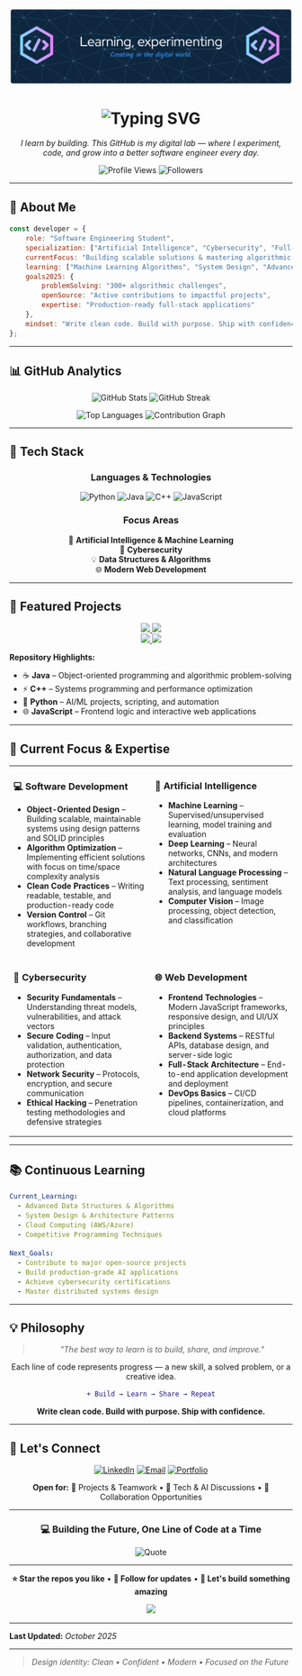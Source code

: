 <!-- 🌌 GitHub Profile Banner -->
<p align="center">
  <img src="https://github.com/mohamedalrashadi/mohamedalrashadi/blob/main/github-header-banner.png" alt="Header" />
</p>

<h1 align="center">
  <img src="https://readme-typing-svg.herokuapp.com?font=Fira+Code&weight=600&size=28&pause=1000&color=58A6FF&center=true&vCenter=true&width=600&lines=Hi+%F0%9F%91%8B+I'm+Mohammed+Al+Rashadi;Software+Engineering+Student;AI+%7C+Security+%7C+Full+Stack+Dev;Building+the+Future+with+Code" alt="Typing SVG" />
</h1>

<p align="center">
  <em>I learn by building. This GitHub is my digital lab — where I experiment, code, and grow into a better software engineer every day.</em>
</p>

<p align="center">
  <img src="https://komarev.com/ghpvc/?username=mohamedalrashadi&label=Profile%20Views&color=0891b2&style=flat" alt="Profile Views" />
  <img src="https://img.shields.io/github/followers/mohamedalrashadi?label=Followers&style=flat&color=0891b2" alt="Followers" />
</p>

---

## 🎯 **About Me**

```javascript
const developer = {
    role: "Software Engineering Student",
    specialization: ["Artificial Intelligence", "Cybersecurity", "Full-Stack Development"],
    currentFocus: "Building scalable solutions & mastering algorithmic thinking",
    learning: ["Machine Learning Algorithms", "System Design", "Advanced DSA"],
    goals2025: {
        problemSolving: "300+ algorithmic challenges",
        openSource: "Active contributions to impactful projects",
        expertise: "Production-ready full-stack applications"
    },
    mindset: "Write clean code. Build with purpose. Ship with confidence."
};
```

---

## 📊 **GitHub Analytics**

<p align="center">
  <img width="49%" src="https://github-readme-stats.vercel.app/api?username=mohamedalrashadi&show_icons=true&theme=github_dark&hide_border=true&bg_color=0D1117&title_color=58A6FF&icon_color=1F6FEB&text_color=C9D1D9&ring_color=58A6FF&count_private=true&include_all_commits=true" alt="GitHub Stats" />
  <img width="49%" src="https://streak-stats.demolab.com/?user=mohamedalrashadi&theme=github-dark-blue&hide_border=true&background=0D1117&ring=58A6FF&fire=FF6B6B&currStreakLabel=58A6FF&sideLabels=C9D1D9&dates=8B949E" alt="GitHub Streak" />
</p>

<p align="center">
  <img width="49%" src="https://github-readme-stats.vercel.app/api/top-langs/?username=mohamedalrashadi&layout=compact&theme=github_dark&hide_border=true&bg_color=0D1117&title_color=58A6FF&text_color=C9D1D9&langs_count=6&hide=html,css" alt="Top Languages" />
  <img width="49%" src="https://github-readme-activity-graph.vercel.app/graph?username=mohamedalrashadi&theme=github-compact&hide_border=true&bg_color=0D1117&color=58A6FF&line=1F6FEB&point=58A6FF&area=true&area_color=1F6FEB&height=180" alt="Contribution Graph" />
</p>

---

## 🚀 **Tech Stack**

<div align="center">

### Languages & Technologies

![Python](https://img.shields.io/badge/Python-3776AB?style=for-the-badge&logo=python&logoColor=white)
![Java](https://img.shields.io/badge/Java-ED8B00?style=for-the-badge&logo=openjdk&logoColor=white)
![C++](https://img.shields.io/badge/C++-00599C?style=for-the-badge&logo=cplusplus&logoColor=white)
![JavaScript](https://img.shields.io/badge/JavaScript-F7DF1E?style=for-the-badge&logo=javascript&logoColor=black)

### Focus Areas

🤖 **Artificial Intelligence & Machine Learning**  
🔐 **Cybersecurity**  
💡 **Data Structures & Algorithms**  
🌐 **Modern Web Development**

</div>

---

## 📂 **Featured Projects**

<div align="center">
  <a href="https://github.com/mohamedalrashadi/Java">
    <img width="49%" src="https://github-readme-stats.vercel.app/api/pin/?username=mohamedalrashadi&repo=Java&theme=github_dark&hide_border=true&bg_color=0D1117&title_color=58A6FF&icon_color=1F6FEB&text_color=C9D1D9&description_lines_count=2" />
  </a>
  <a href="https://github.com/mohamedalrashadi/Cpp">
    <img width="49%" src="https://github-readme-stats.vercel.app/api/pin/?username=mohamedalrashadi&repo=Cpp&theme=github_dark&hide_border=true&bg_color=0D1117&title_color=58A6FF&icon_color=1F6FEB&text_color=C9D1D9&description_lines_count=2" />
  </a>
</div>

<div align="center">
  <a href="https://github.com/mohamedalrashadi/Python">
    <img width="49%" src="https://github-readme-stats.vercel.app/api/pin/?username=mohamedalrashadi&repo=Python&theme=github_dark&hide_border=true&bg_color=0D1117&title_color=58A6FF&icon_color=1F6FEB&text_color=C9D1D9&description_lines_count=2" />
  </a>
  <a href="https://github.com/mohamedalrashadi/Javascript">
    <img width="49%" src="https://github-readme-stats.vercel.app/api/pin/?username=mohamedalrashadi&repo=Javascript&theme=github_dark&hide_border=true&bg_color=0D1117&title_color=58A6FF&icon_color=1F6FEB&text_color=C9D1D9&description_lines_count=2" />
  </a>
</div>

**Repository Highlights:**
- ☕ **Java** – Object-oriented programming and algorithmic problem-solving
- ⚡ **C++** – Systems programming and performance optimization
- 🐍 **Python** – AI/ML projects, scripting, and automation
- 🌐 **JavaScript** – Frontend logic and interactive web applications

---

## 🎯 **Current Focus & Expertise**

<table>
<tr>
<td width="50%" valign="top">

### 💻 **Software Development**
- **Object-Oriented Design** – Building scalable, maintainable systems using design patterns and SOLID principles
- **Algorithm Optimization** – Implementing efficient solutions with focus on time/space complexity analysis
- **Clean Code Practices** – Writing readable, testable, and production-ready code
- **Version Control** – Git workflows, branching strategies, and collaborative development

</td>
<td width="50%" valign="top">

### 🤖 **Artificial Intelligence**
- **Machine Learning** – Supervised/unsupervised learning, model training and evaluation
- **Deep Learning** – Neural networks, CNNs, and modern architectures
- **Natural Language Processing** – Text processing, sentiment analysis, and language models
- **Computer Vision** – Image processing, object detection, and classification

</td>
</tr>
<tr>
<td width="50%" valign="top">

### 🔐 **Cybersecurity**
- **Security Fundamentals** – Understanding threat models, vulnerabilities, and attack vectors
- **Secure Coding** – Input validation, authentication, authorization, and data protection
- **Network Security** – Protocols, encryption, and secure communication
- **Ethical Hacking** – Penetration testing methodologies and defensive strategies

</td>
<td width="50%" valign="top">

### 🌐 **Web Development**
- **Frontend Technologies** – Modern JavaScript frameworks, responsive design, and UI/UX principles
- **Backend Systems** – RESTful APIs, database design, and server-side logic
- **Full-Stack Architecture** – End-to-end application development and deployment
- **DevOps Basics** – CI/CD pipelines, containerization, and cloud platforms

</td>
</tr>
</table>

---

## 📚 **Continuous Learning**

```yaml
Current_Learning:
  - Advanced Data Structures & Algorithms
  - System Design & Architecture Patterns
  - Cloud Computing (AWS/Azure)
  - Competitive Programming Techniques

Next_Goals:
  - Contribute to major open-source projects
  - Build production-grade AI applications
  - Achieve cybersecurity certifications
  - Master distributed systems design
```

---

## 💡 **Philosophy**

<div align="center">

> *"The best way to learn is to build, share, and improve."*

Each line of code represents progress — a new skill, a solved problem, or a creative idea.

```diff
+ Build → Learn → Share → Repeat
```

**Write clean code. Build with purpose. Ship with confidence.**

</div>

---

## 🤝 **Let's Connect**

<div align="center">

[![LinkedIn](https://img.shields.io/badge/LinkedIn-0077B5?style=for-the-badge&logo=linkedin&logoColor=white)](https://linkedin.com/in/mohamedalrashadi)
[![Email](https://img.shields.io/badge/Email-D14836?style=for-the-badge&logo=gmail&logoColor=white)](mailto:your.email@example.com)
[![Portfolio](https://img.shields.io/badge/Portfolio-000000?style=for-the-badge&logo=About.me&logoColor=white)](https://yourportfolio.com)

**Open for:**
💼 Projects & Teamwork • 🧠 Tech & AI Discussions • 🚀 Collaboration Opportunities

</div>

---

<div align="center">

### 💻 **Building the Future, One Line of Code at a Time**

![Quote](https://quotes-github-readme.vercel.app/api?type=horizontal&theme=tokyonight)

---

**⭐ Star the repos you like** • **🔄 Follow for updates** • **💬 Let's build something amazing**

<img src="https://capsule-render.vercel.app/api?type=waving&color=58A6FF&height=100&section=footer" />

</div>

---

**Last Updated:** *October 2025*

---

> *Design identity: Clean • Confident • Modern • Focused on the Future*
